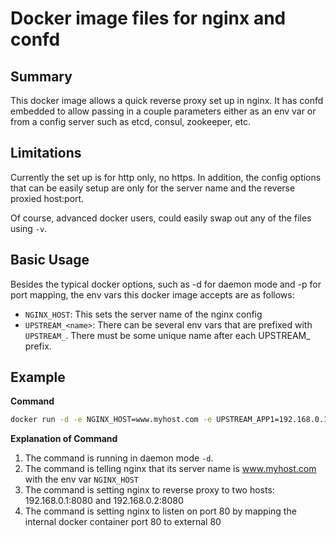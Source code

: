 # Docker image files for nginx and confd

## Summary
This docker image allows a quick reverse proxy set up in nginx. It has confd embedded to allow passing in a couple parameters either as an env var or from a config server such as etcd, consul, zookeeper, etc.

## Limitations
Currently the set up is for http only, no https. In addition, the config options that can be easily setup are only for the server name and the reverse proxied host:port. 

Of course, advanced docker users, could easily swap out any of the files using `-v`.

## Basic Usage
Besides the typical docker options, such as -d for daemon mode and -p for port mapping, the env vars this docker image accepts are as follows:
- `NGINX_HOST`: This sets the server name of the nginx config
- `UPSTREAM_<name>`: There can be several env vars that are prefixed with `UPSTREAM_`. There must be some unique name after each UPSTREAM_ prefix.

## Example

**Command**

```bash
docker run -d -e NGINX_HOST=www.myhost.com -e UPSTREAM_APP1=192.168.0.1:8080 -e UPSTREAM_APP2=192.168.0.2:8080 -p 80:80 mkboudreau/nginx-confd
```

**Explanation of Command**

1. The command is running in daemon mode `-d`.
2. The command is telling nginx that its server name is www.myhost.com with the env var `NGINX_HOST`
3. The command is setting nginx to reverse proxy to two hosts: 192.168.0.1:8080 and 192.168.0.2:8080
4. The command is setting nginx to listen on port 80 by mapping the internal docker container port 80 to external 80

